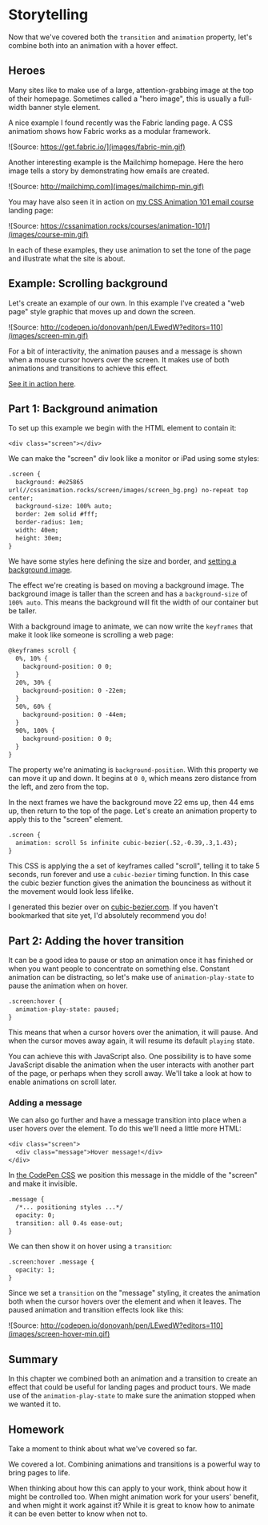 # Storytelling

Now that we've covered both the `transition` and `animation` property, let's combine both into an animation with a hover effect.

## Heroes

Many sites like to make use of a large, attention-grabbing image at the top of their homepage. Sometimes called a "hero image", this is usually a full-width banner style element.

A nice example I found recently was the Fabric landing page. A CSS animatiom shows how Fabric works as a modular framework.

![Source: https://get.fabric.io/](images/fabric-min.gif)

Another interesting example is the Mailchimp homepage. Here the hero image tells a story by demonstrating how emails are created.

![Source: http://mailchimp.com](images/mailchimp-min.gif)

You may have also seen it in action on [my CSS Animation 101 email course](https://cssanimation.rocks/courses/animation-101/) landing page:

![Source: https://cssanimation.rocks/courses/animation-101/](images/course-min.gif)

In each of these examples, they use animation to set the tone of the page and illustrate what the site is about.

## Example: Scrolling background

Let's create an example of our own. In this example I've created a "web page" style graphic that moves up and down the screen.

![Source: http://codepen.io/donovanh/pen/LEwedW?editors=110](images/screen-min.gif)

For a bit of interactivity, the animation pauses and a message is shown when a mouse cursor hovers over the screen. It makes use of both animations and transitions to achieve this effect.

[See it in action here](http://codepen.io/donovanh/pen/LEwedW?editors=110).

## Part 1: Background animation

To set up this example we begin with the HTML element to contain it:

    <div class="screen"></div>

We can make the "screen" div look like a monitor or iPad using some styles:

    .screen {
      background: #e25865 url(//cssanimation.rocks/screen/images/screen_bg.png) no-repeat top center;
      background-size: 100% auto;
      border: 2em solid #fff;
      border-radius: 1em;
      width: 40em;
      height: 30em;
    }

We have some styles here defining the size and border, and [setting a background image](https://cssanimation.rocks/screen/images/screen_bg.png).

The effect we're creating is based on moving a background image. The background image is taller than the screen and has a `background-size` of `100% auto`. This means the background will fit the width of our container but be taller.

With a background image to animate, we can now write the `keyframes` that make it look like someone is scrolling a web page:

    @keyframes scroll {
      0%, 10% {
        background-position: 0 0;
      }
      20%, 30% {
        background-position: 0 -22em;
      }
      50%, 60% {
        background-position: 0 -44em;
      }
      90%, 100% {
        background-position: 0 0;
      }
    }

The property we're animating is `background-position`. With this property we can move it up and down. It begins at `0 0`, which means zero distance from the left, and zero from the top.

In the next frames we have the background move 22 ems up, then 44 ems up, then return to the top of the page. Let's create an animation property to apply this to the "screen" element.

    .screen {
      animation: scroll 5s infinite cubic-bezier(.52,-0.39,.3,1.43);
    }

This CSS is applying the a set of keyframes called "scroll", telling it to take 5 seconds, run forever and use a `cubic-bezier` timing function. In this case the cubic bezier function gives the animation the bounciness as without it the movement would look less lifelike.

I generated this bezier over on [cubic-bezier.com](http://cubic-bezier.com/#.52,-0.39,.3,1.43). If you haven't bookmarked that site yet, I'd absolutely recommend you do!

## Part 2: Adding the hover transition

It can be a good idea to pause or stop an animation once it has finished or when you want people to concentrate on something else. Constant animation can be distracting, so let's make use of `animation-play-state` to pause the animation when on hover.

    .screen:hover {
      animation-play-state: paused;
    }

This means that when a cursor hovers over the animation, it will pause. And when the cursor moves away again, it will resume its default `playing` state.

You can achieve this with JavaScript also. One possibility is to have some JavaScript disable the animation when the user interacts with another part of the page, or perhaps when they scroll away. We'll take a look at how to enable animations on scroll later.

### Adding a message

We can also go further and have a message transition into place when a user hovers over the element. To do this we'll need a little more HTML:

    <div class="screen">
      <div class="message">Hover message!</div>
    </div>

In [the CodePen CSS](http://codepen.io/donovanh/pen/LEwedW?editors=110) we position this message in the middle of the "screen" and make it invisible.

    .message {
      /*... positioning styles ...*/
      opacity: 0;
      transition: all 0.4s ease-out;
    }

We can then show it on hover using a `transition`:

    .screen:hover .message {
      opacity: 1;
    }

Since we set a `transition` on the "message" styling, it creates the animation both when the cursor hovers over the element and when it leaves. The paused animation and transition effects look like this:

![Source: http://codepen.io/donovanh/pen/LEwedW?editors=110](images/screen-hover-min.gif)

## Summary

In this chapter we combined both an animation and a transition to create an effect that could be useful for landing pages and product tours. We made use of the `animation-play-state` to make sure the animation stopped when we wanted it to.

## Homework

Take a moment to think about what we've covered so far.

We covered a lot. Combining animations and transitions is a powerful way to bring pages to life.

When thinking about how this can apply to your work, think about how it might be controlled too. When might animation work for your users' benefit, and when might it work against it? While it is great to know how to animate it can be even better to know when not to.
